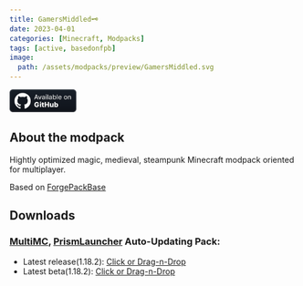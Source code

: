 ```yaml
---
title: GamersMiddled🗝️
date: 2023-04-01
categories: [Minecraft, Modpacks]
tags: [active, basedonfpb]
image:
  path: /assets/modpacks/preview/GamersMiddled.svg
---
```

<a href="https://github.com/Den4enko/GamersMiddled"><img alt="SourceCode" height="40" src="/assets/badges/github_vector.svg"></a>
## About the modpack
Hightly optimized magic, medieval, steampunk Minecraft modpack oriented for multiplayer.

Based on [ForgePackBase](/posts/ForgePackBase)

## Downloads
### [MultiMC](https://multimc.org/), [PrismLauncher](https://prismlauncher.org/) Auto-Updating Pack:
- Latest release(1.18.2): [Click or Drag-n-Drop](/GamersMiddled/GamersMiddled.zip)
- Latest beta(1.18.2): [Click or Drag-n-Drop](/GamersMiddled/GamersMiddled-Beta.zip)
